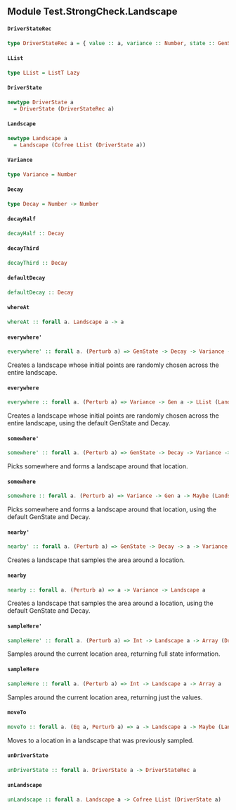 ## Module Test.StrongCheck.Landscape

#### `DriverStateRec`

``` purescript
type DriverStateRec a = { value :: a, variance :: Number, state :: GenState }
```

#### `LList`

``` purescript
type LList = ListT Lazy
```

#### `DriverState`

``` purescript
newtype DriverState a
  = DriverState (DriverStateRec a)
```

#### `Landscape`

``` purescript
newtype Landscape a
  = Landscape (Cofree LList (DriverState a))
```

#### `Variance`

``` purescript
type Variance = Number
```

#### `Decay`

``` purescript
type Decay = Number -> Number
```

#### `decayHalf`

``` purescript
decayHalf :: Decay
```

#### `decayThird`

``` purescript
decayThird :: Decay
```

#### `defaultDecay`

``` purescript
defaultDecay :: Decay
```

#### `whereAt`

``` purescript
whereAt :: forall a. Landscape a -> a
```

#### `everywhere'`

``` purescript
everywhere' :: forall a. (Perturb a) => GenState -> Decay -> Variance -> Gen a -> LList (Landscape a)
```

Creates a landscape whose initial points are randomly chosen across
the entire landscape.

#### `everywhere`

``` purescript
everywhere :: forall a. (Perturb a) => Variance -> Gen a -> LList (Landscape a)
```

Creates a landscape whose initial points are randomly chosen across
the entire landscape, using the default GenState and Decay.

#### `somewhere'`

``` purescript
somewhere' :: forall a. (Perturb a) => GenState -> Decay -> Variance -> Gen a -> Maybe (Landscape a)
```

Picks somewhere and forms a landscape around that location.

#### `somewhere`

``` purescript
somewhere :: forall a. (Perturb a) => Variance -> Gen a -> Maybe (Landscape a)
```

Picks somewhere and forms a landscape around that location, using the
default GenState and Decay.

#### `nearby'`

``` purescript
nearby' :: forall a. (Perturb a) => GenState -> Decay -> a -> Variance -> Landscape a
```

Creates a landscape that samples the area around a location.

#### `nearby`

``` purescript
nearby :: forall a. (Perturb a) => a -> Variance -> Landscape a
```

Creates a landscape that samples the area around a location, using the
default GenState and Decay.

#### `sampleHere'`

``` purescript
sampleHere' :: forall a. (Perturb a) => Int -> Landscape a -> Array (DriverState a)
```

Samples around the current location area, returning full state information.

#### `sampleHere`

``` purescript
sampleHere :: forall a. (Perturb a) => Int -> Landscape a -> Array a
```

Samples around the current location area, returning just the values.

#### `moveTo`

``` purescript
moveTo :: forall a. (Eq a, Perturb a) => a -> Landscape a -> Maybe (Landscape a)
```

Moves to a location in a landscape that was previously sampled.

#### `unDriverState`

``` purescript
unDriverState :: forall a. DriverState a -> DriverStateRec a
```

#### `unLandscape`

``` purescript
unLandscape :: forall a. Landscape a -> Cofree LList (DriverState a)
```


